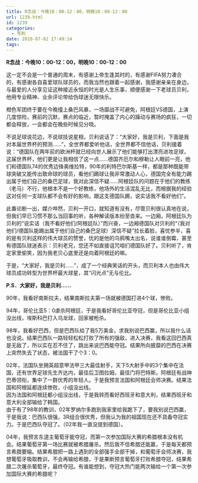 ```yaml
---
title: R念战：今晚10：00-12：00，明晚10：00-12：00
url: 1239.html
id: 1239
categories:
  - 写到
date: 2010-07-02 17:49:14
tags:
---
```


**R念战：今晚10：00-12：00，明晚10：00-12：00**

  
这一定不会是一个普通的周末，有感谢上帝生逢其时的，有感谢FIFA努力凑合的，有感谢各自喜爱球队球员的，而我当然也跟着一起感谢，我感谢亲亲在身边，与最爱的人分享见证这种接近永恒的时光是人生乐事，顺便感谢一下老球员贝利，他用专业精神、业余评论带给伪球迷无限快乐。  
  
橙色军团终于要在今晚撞上桑巴风暴，一场靡战不可避免，阿根廷VS德国，上演几度惊险，赛前的沉默，赛点的临近，暂时掩盖了内心的躁动与赛场的疯狂，一切都会释放，一会都会在晚些时候见分晓。  
  
不说足球说花边，不说球技说星相，贝利说话了：“大家好，我是贝利，下面是我对本届世界杯的预测……”，全世界都爱听他话，全世界都不信他话，贝利接着说：“德国队在两年前的欧洲杯就已经向世人展示了他们能够打出漂亮进攻足球，这届世界杯，他们更是让我相信了这一点……德国齐厄尔和穆勒让人眼前一亮，他们和德国队74的优秀边锋奥维拉特，90年的利特巴尔斯基一样，都是那种既能带球突破又能传出致命球的球员，看他们踢球让我非常激动人心，德国完全有能力踢出属于他们自己的桑巴足球，我对此深信不疑……阿根廷队的问题在于他们的教练（老马）不行，他根本不是一个好教练，他场外的生活混乱无比，而根据我的经验这对任何一支球队都不会有好的影响，跟这支德国队踢，说实话我不看好他们”。  
  
此番论断一出，媒介哗然，贝利一开口，就知道有没有，尽管贝利很认真地在说，但我们早已习惯不那么当回事的听，各种解读版本纷至沓来。一边厢，阿根廷队为贝利的“说实话（我不看好他们/阿根廷队）”而兴奋，一边厢德国队对贝利的“（我对他们/德国队能踢出属于他们自己的桑巴足球）深信不疑”拉长着脸，喜忧参半，喜的是有贝利这样的伟大球员的赞誉，忧的是他的乌鸦嘴太出名，说谁谁倒霉，甚至有德国队球迷表示：贝利老兄，您还不如直接诅咒咱们德国队好了。贝利听了，肯定家里偷笑，因为我老贝心底里还是向着阿根廷的嘛。  
  
于是，“大家好，我是贝利……”，成了一个经典笑话的开头，而贝利本人也由伟大球员成功转型为世界杯最大球星，其“闪光点”无与伦比。  
  
  
**P.S．大家好，我是贝利……**  
  
90年，我看好南斯拉夫，结果南斯拉夫第一场就被德国打进4个球，惨败。  
  
94年，哥伦比亚5：0虐杀阿根廷，于是我看好哥伦比亚夺冠，但是哥伦比亚小组没出线，埃斯科巴打入乌龙球，回家被枪杀。  
  
98年，我看好巴西，但是巴西队给了我5万美金，求我别说巴西赢，所以我什么话也没说。结果巴西队一路轻轻松松打败了所有的强敌，进入决赛，我看这回巴西真是无敌了，所以实在忍不住了，跳出来说巴西能夺冠。结果所向披靡的巴西在决赛上突然失去了状态，被法国干了个3：0。  
  
02年，法国队坐拥英超意甲法甲三大最佳射手，天下5大射手中的3个集中在法国，还有世界足球先生齐达内，最佳后卫图拉姆，最佳门将巴特斯。阿根廷有战神巴蒂领衔，集中了一群优秀的年轻人。于是我预言法国和阿根廷会师决赛。结果法国和阿根延都连续惨败，小组没出线。  
因为法国和阿根廷都小组没出线，于是我转而看好西班牙和意大利，结果西班牙和意大利全部输给了韩国。  
由于有了98年的教训，02年罗纳尔多跑到我家里给我跪下了，要我别说巴西赢，于是我说：巴西队很强，3R组合很优秀，但我认为我的祖国现在还不具备夺冠实力。于是巴西队夺冠了。（02年我一直没提到德国）。  
  
04年，我预言东道主葡萄牙能夺冠，而第一次参加国际大赛的希腊根本没有机会。结果葡萄牙第一场比赛就被希腊屠杀。然后我不信希腊还能赢，于是每天都预言希腊要输。结果希腊把一路上遇到的全部强手全部干掉，和葡萄牙会师决赛，我想葡萄牙吸取教训，不会再输给希腊，于是果断预言葡萄牙打败希腊夺冠，结果希腊二次屠杀葡萄牙，最终夺冠。有谁能想到，夺冠大热门能两次输给一个第一次参加国际大赛的希腊呢？